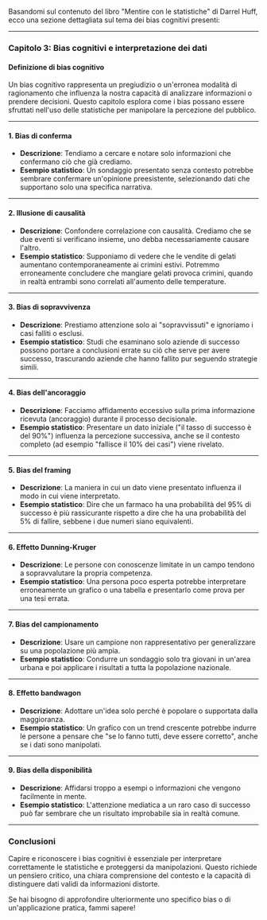 Basandomi sul contenuto del libro "Mentire con le statistiche" di Darrel Huff, ecco una sezione dettagliata sul tema dei bias cognitivi presenti:

---

### **Capitolo 3: Bias cognitivi e interpretazione dei dati**

#### **Definizione di bias cognitivo**
Un bias cognitivo rappresenta un pregiudizio o un'erronea modalità di ragionamento che influenza la nostra capacità di analizzare informazioni o prendere decisioni. Questo capitolo esplora come i bias possano essere sfruttati nell'uso delle statistiche per manipolare la percezione del pubblico.

---

#### **1. Bias di conferma**
- **Descrizione**: Tendiamo a cercare e notare solo informazioni che confermano ciò che già crediamo.
- **Esempio statistico**: Un sondaggio presentato senza contesto potrebbe sembrare confermare un'opinione preesistente, selezionando dati che supportano solo una specifica narrativa.

---

#### **2. Illusione di causalità**
- **Descrizione**: Confondere correlazione con causalità. Crediamo che se due eventi si verificano insieme, uno debba necessariamente causare l'altro.
- **Esempio statistico**: Supponiamo di vedere che le vendite di gelati aumentano contemporaneamente ai crimini estivi. Potremmo erroneamente concludere che mangiare gelati provoca crimini, quando in realtà entrambi sono correlati all'aumento delle temperature.

---

#### **3. Bias di sopravvivenza**
- **Descrizione**: Prestiamo attenzione solo ai "sopravvissuti" e ignoriamo i casi falliti o esclusi.
- **Esempio statistico**: Studi che esaminano solo aziende di successo possono portare a conclusioni errate su ciò che serve per avere successo, trascurando aziende che hanno fallito pur seguendo strategie simili.

---

#### **4. Bias dell'ancoraggio**
- **Descrizione**: Facciamo affidamento eccessivo sulla prima informazione ricevuta (ancoraggio) durante il processo decisionale.
- **Esempio statistico**: Presentare un dato iniziale ("il tasso di successo è del 90%") influenza la percezione successiva, anche se il contesto completo (ad esempio "fallisce il 10% dei casi") viene rivelato.

---

#### **5. Bias del framing**
- **Descrizione**: La maniera in cui un dato viene presentato influenza il modo in cui viene interpretato.
- **Esempio statistico**: Dire che un farmaco ha una probabilità del 95% di successo è più rassicurante rispetto a dire che ha una probabilità del 5% di fallire, sebbene i due numeri siano equivalenti.

---

#### **6. Effetto Dunning-Kruger**
- **Descrizione**: Le persone con conoscenze limitate in un campo tendono a sopravvalutare la propria competenza.
- **Esempio statistico**: Una persona poco esperta potrebbe interpretare erroneamente un grafico o una tabella e presentarlo come prova per una tesi errata.

---

#### **7. Bias del campionamento**
- **Descrizione**: Usare un campione non rappresentativo per generalizzare su una popolazione più ampia.
- **Esempio statistico**: Condurre un sondaggio solo tra giovani in un'area urbana e poi applicare i risultati a tutta la popolazione nazionale.

---

#### **8. Effetto bandwagon**
- **Descrizione**: Adottare un'idea solo perché è popolare o supportata dalla maggioranza.
- **Esempio statistico**: Un grafico con un trend crescente potrebbe indurre le persone a pensare che "se lo fanno tutti, deve essere corretto", anche se i dati sono manipolati.

---

#### **9. Bias della disponibilità**
- **Descrizione**: Affidarsi troppo a esempi o informazioni che vengono facilmente in mente.
- **Esempio statistico**: L'attenzione mediatica a un raro caso di successo può far sembrare che un risultato improbabile sia in realtà comune.

---

### **Conclusioni**
Capire e riconoscere i bias cognitivi è essenziale per interpretare correttamente le statistiche e proteggersi da manipolazioni. Questo richiede un pensiero critico, una chiara comprensione del contesto e la capacità di distinguere dati validi da informazioni distorte.

Se hai bisogno di approfondire ulteriormente uno specifico bias o di un'applicazione pratica, fammi sapere!
